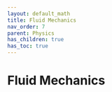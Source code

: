 ```yaml
---
layout: default_math
title: Fluid Mechanics
nav_order: 7
parent: Physics
has_children: true
has_toc: true
---
```


# Fluid Mechanics

